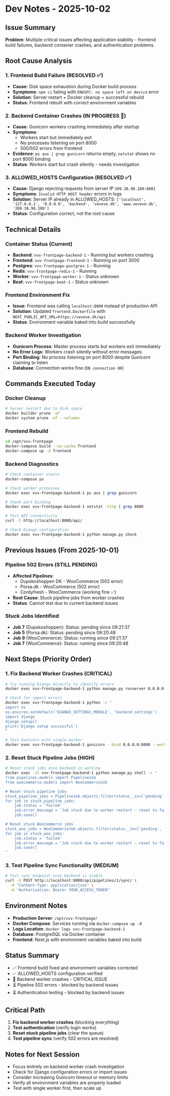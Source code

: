 # Dev Notes - 2025-10-02

## Issue Summary
**Problem**: Multiple critical issues affecting application stability - frontend build failures, backend container crashes, and authentication problems.

## Root Cause Analysis

### 1. Frontend Build Failure (RESOLVED ✅)
- **Cause**: Disk space exhaustion during Docker build process
- **Symptoms**: `npm ci` failing with `ENOSPC: no space left on device` error
- **Solution**: Server restart + Docker cleanup + successful rebuild
- **Status**: Frontend rebuilt with correct environment variables

### 2. Backend Container Crashes (IN PROGRESS 🔄)
- **Cause**: Gunicorn workers crashing immediately after startup
- **Symptoms**: 
  - Workers start but immediately exit
  - No processes listening on port 8000
  - 500/502 errors from frontend
- **Evidence**: `ps aux | grep gunicorn` returns empty, `netstat` shows no port 8000 binding
- **Status**: Workers start but crash silently - needs investigation

### 3. ALLOWED_HOSTS Configuration (RESOLVED ✅)
- **Cause**: Django rejecting requests from server IP `209.38.98.109:8001`
- **Symptoms**: `Invalid HTTP_HOST header` errors in logs
- **Solution**: Server IP already in ALLOWED_HOSTS: `['localhost', '127.0.0.1', '0.0.0.0', 'backend', 'veveve.dk', 'www.veveve.dk', '209.38.98.109']`
- **Status**: Configuration correct, not the root cause

## Technical Details

### Container Status (Current)
- **Backend**: `vvv-frontpage-backend-1` - Running but workers crashing
- **Frontend**: `vvv-frontpage-frontend-1` - Running on port 3000
- **Postgres**: `vvv-frontpage-postgres-1` - Running
- **Redis**: `vvv-frontpage-redis-1` - Running
- **Worker**: `vvv-frontpage-worker-1` - Status unknown
- **Beat**: `vvv-frontpage-beat-1` - Status unknown

### Frontend Environment Fix
- **Issue**: Frontend was calling `localhost:8000` instead of production API
- **Solution**: Updated `frontend.Dockerfile` with `NEXT_PUBLIC_API_URL=https://veveve.dk/api`
- **Status**: Environment variable baked into build successfully

### Backend Worker Investigation
- **Gunicorn Process**: Master process starts but workers exit immediately
- **No Error Logs**: Workers crash silently without error messages
- **Port Binding**: No process listening on port 8000 despite Gunicorn claiming to listen
- **Database**: Connection works fine (`DB connection OK`)

## Commands Executed Today

### Docker Cleanup
```bash
# Server restart due to disk space
docker builder prune -af
docker system prune -af --volumes
```

### Frontend Rebuild
```bash
cd /opt/vvv-frontpage
docker-compose build --no-cache frontend
docker-compose up -d frontend
```

### Backend Diagnostics
```bash
# Check container status
docker-compose ps

# Check worker processes
docker exec vvv-frontpage-backend-1 ps aux | grep gunicorn

# Check port binding
docker exec vvv-frontpage-backend-1 netstat -tlnp | grep 8000

# Test API connectivity
curl -I http://localhost:8000/api/

# Check Django configuration
docker exec vvv-frontpage-backend-1 python manage.py check
```

## Previous Issues (From 2025-10-01)

### Pipeline 502 Errors (STILL PENDING)
- **Affected Pipelines**: 
  - Dupskoshoppen DK - WooCommerce (502 error)
  - Porsa.dk - WooCommerce (502 error)
  - Cordyfresh - WooCommerce (working fine ✅)
- **Root Cause**: Stuck pipeline jobs from worker crashes
- **Status**: Cannot test due to current backend issues

### Stuck Jobs Identified
- **Job 7** (Dupskoshoppen): Status: pending since 09:21:37
- **Job 5** (Porsa.dk): Status: pending since 09:20:48
- **Job 9** (WooCommerce): Status: running since 09:21:37
- **Job 7** (WooCommerce): Status: running since 09:20:48

## Next Steps (Priority Order)

### 1. Fix Backend Worker Crashes (CRITICAL)
```bash
# Try running Django directly to identify errors
docker exec vvv-frontpage-backend-1 python manage.py runserver 0.0.0.0:8000

# Check for import errors
docker exec vvv-frontpage-backend-1 python -c "
import os
os.environ.setdefault('DJANGO_SETTINGS_MODULE', 'backend.settings')
import django
django.setup()
print('Django setup successful')
"

# Test Gunicorn with single worker
docker exec vvv-frontpage-backend-1 gunicorn --bind 0.0.0.0:8000 --workers 1 backend.wsgi:application
```

### 2. Reset Stuck Pipeline Jobs (HIGH)
```bash
# Reset stuck jobs once backend is working
docker exec -it vvv-frontpage-backend-1 python manage.py shell -c "
from pipelines.models import PipelineJob
from woocommerce.models import WooCommerceJob

# Reset stuck pipeline jobs
stuck_pipeline_jobs = PipelineJob.objects.filter(status__in=['pending', 'running'])
for job in stuck_pipeline_jobs:
    job.status = 'failed'
    job.error_message = 'Job stuck due to worker restart - reset to failed'
    job.save()

# Reset stuck WooCommerce jobs
stuck_woo_jobs = WooCommerceJob.objects.filter(status__in=['pending', 'running'])
for job in stuck_woo_jobs:
    job.status = 'failed'
    job.error_message = 'Job stuck due to worker restart - reset to failed'
    job.save()
"
```

### 3. Test Pipeline Sync Functionality (MEDIUM)
```bash
# Test sync endpoint once backend is stable
curl -X POST http://localhost:8000/api/pipelines/1/sync/ \
  -H "Content-Type: application/json" \
  -H "Authorization: Bearer YOUR_ACCESS_TOKEN"
```

## Environment Notes
- **Production Server**: `/opt/vvv-frontpage/`
- **Docker Compose**: Services running via `docker-compose up -d`
- **Logs Location**: `docker logs vvv-frontpage-backend-1`
- **Database**: PostgreSQL via Docker container
- **Frontend**: Next.js with environment variables baked into build

## Status Summary
- ✅ Frontend build fixed and environment variables corrected
- ✅ ALLOWED_HOSTS configuration verified
- 🔄 Backend worker crashes - CRITICAL ISSUE
- ⏳ Pipeline 502 errors - blocked by backend issues
- ⏳ Authentication testing - blocked by backend issues

## Critical Path
1. **Fix backend worker crashes** (blocking everything)
2. **Test authentication** (verify login works)
3. **Reset stuck pipeline jobs** (clear the queue)
4. **Test pipeline sync** (verify 502 errors are resolved)

## Notes for Next Session
- Focus entirely on backend worker crash investigation
- Check for Django configuration errors or import issues
- Consider increasing Gunicorn timeout or memory limits
- Verify all environment variables are properly loaded
- Test with single worker first, then scale up

